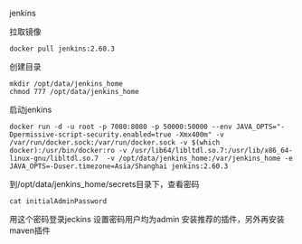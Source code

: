 jenkins

拉取镜像
```
docker pull jenkins:2.60.3
```
创建目录
```
mkdir /opt/data/jenkins_home
chmod 777 /opt/data/jenkins_home
```
启动jenkins
```
docker run -d -u root -p 7080:8080 -p 50000:50000 --env JAVA_OPTS="-Dpermissive-script-security.enabled=true -Xmx400m" -v /var/run/docker.sock:/var/run/docker.sock -v $(which docker):/usr/bin/docker:ro -v /usr/lib64/libltdl.so.7:/usr/lib/x86_64-linux-gnu/libltdl.so.7  -v /opt/data/jenkins_home:/var/jenkins_home -e JAVA_OPTS=-Duser.timezone=Asia/Shanghai jenkins:2.60.3
```
到/opt/data/jenkins_home/secrets目录下，查看密码
```
cat initialAdminPassword
```
用这个密码登录jeckins
设置密码用户均为admin
安装推荐的插件，另外再安装maven插件